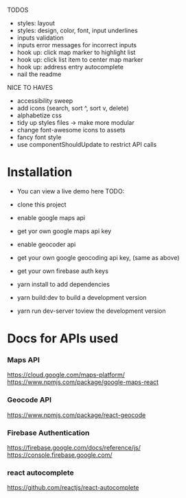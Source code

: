 TODOS
- styles: layout
- styles: design, color, font, input underlines
- inputs validation
- inputs error messages for incorrect inputs
- hook up: click map marker to highlight list
- hook up: click list item to center map marker
- hook up: address entry autocomplete
- nail the readme

NICE TO HAVES
- accessibility sweep
- add icons (search, sort ^, sort v, delete)
- alphabetize css
- tidy up styles files -> make more modular
- change font-awesome icons to assets
- fancy font style
- use componentShouldUpdate to restrict API calls


# Installation
- You can view a live demo here TODO:

- clone this project
- enable google maps api
- get yor own google maps api key
- enable geocoder api
- get your own google geocoding api key, (same as above)
- get your own firebase auth keys
- yarn install to add dependencies
- yarn build:dev to build a development version
- yarn run dev-server toview the development version

# Docs for APIs used

### Maps API
https://cloud.google.com/maps-platform/
https://www.npmjs.com/package/google-maps-react

### Geocode API

https://www.npmjs.com/package/react-geocode

### Firebase Authentication
https://firebase.google.com/docs/reference/js/
https://console.firebase.google.com/

### react autocomplete
https://github.com/reactjs/react-autocomplete